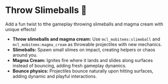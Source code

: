 # Throw Slimeballs 🔗

Add a fun twist to tthe gameplay throwing slimeballs and magma cream with unique effects!

* **Throw slimeballs and magma cream:** Use `mcl_mobitems:slimeball` and `mcl_mobitems:magma_cream` as throwable projectiles with new mechanics.
* **Slimeballs:** Spawn small slimes on impact, creating helpers or chaos around you.
* **Magma Cream:** Ignites fire where it lands and slides along surfaces instead of bouncing, adding fresh gameplay dynamics.
* **Bounce physics:** Projectiles bounce naturally upon hitting surfaces, adding dynamic and playful interactions.
